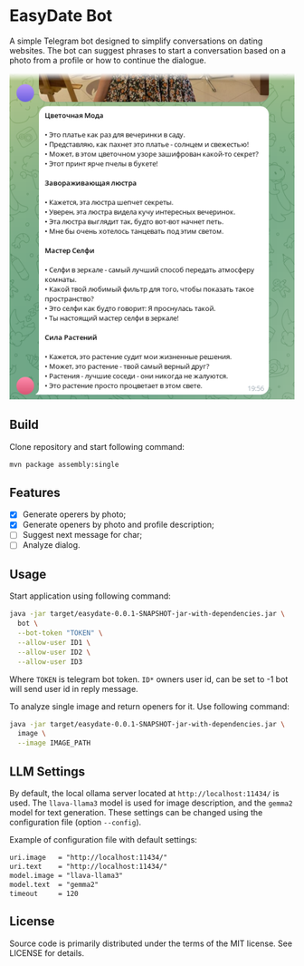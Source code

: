 # EasyDate Bot

A simple Telegram bot designed to simplify conversations on dating websites.
The bot can suggest phrases to start a conversation based on a photo from a
profile or how to continue the dialogue.

![Bot usage example](images/easydate.png)

## Build

Clone repository and start following command:

```sh
mvn package assembly:single
```

## Features

- [x] Generate operers by photo;
- [x] Generate openers by photo and profile description;
- [ ] Suggest next message for char;
- [ ] Analyze dialog.

## Usage

Start application using following command:

```sh
java -jar target/easydate-0.0.1-SNAPSHOT-jar-with-dependencies.jar \
  bot \
  --bot-token "TOKEN" \
  --allow-user ID1 \
  --allow-user ID2 \
  --allow-user ID3
```

Where `TOKEN` is telegram bot token. `ID*` owners user id, can be set to -1 bot
will send user id in reply message.

To analyze single image and return openers for it. Use following command:

```sh
java -jar target/easydate-0.0.1-SNAPSHOT-jar-with-dependencies.jar \
  image \
  --image IMAGE_PATH
```

## LLM Settings

By default, the local ollama server located at `http://localhost:11434/`
is used. The `llava-llama3` model is used for image description, and the
`gemma2` model for text generation. These settings can be changed using
the configuration file (option `--config`).

Example of configuration file with default settings:

```
uri.image   = "http://localhost:11434/"
uri.text    = "http://localhost:11434/"
model.image = "llava-llama3"
model.text  = "gemma2"
timeout     = 120
```

## License

Source code is primarily distributed under the terms of the MIT license. See LICENSE for details.
